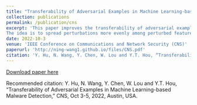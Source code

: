```yaml
---
title: "Transferability of Adversarial Examples in Machine Learning-based Malware Detection"
collection: publications
permalink: /publication/cns
excerpt: 'This paper improves the transferability of adversarial examples (AEs) so that the generated AEs can evade multiple types of ML-based malware detector. We study AE transferability enhancement techniques (i.e., ensemble sample (ES) and ensemble model (EM)) and how they impact AE generation and Android malware detection. Further, we develop a new transfer-based AE generation method, BATE, using a novel feature evenness metric. 
The idea is to spread perturbations more evenly among perturbed features by incorporating an evenness score in the objective function. '
date: 2022-10-3
venue: 'IEEE Conference on Communications and Network Security (CNS)'
paperurl: 'http://ning-wang1.github.io/files/CNS.pdf'
citation: 'Y. Hu, N. Wang, Y. Chen, W. Lou and Y.T. Hou, “Transferability of Adversarial Examples in Machine Learning-based Malware Detection,” CNS, Oct 3-5, 2022, Austin, USA.'
---
```


 
[Download paper here](http://ning-wang1.github.io/files/CNS.pdf)

Recommended citation: Y. Hu, N. Wang, Y. Chen, W. Lou and Y.T. Hou, “Transferability of Adversarial Examples in Machine Learning-based Malware Detection,” CNS, Oct 3-5, 2022, Austin, USA.
